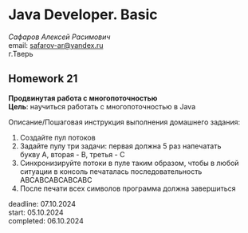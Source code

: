 # Java Developer. Basic

_Сафаров Алексей Расимович_  
email: <safarov-ar@yandex.ru>  
г.Тверь

## Homework 21  
__Продвинутая работа с многопоточностью__  
__Цель__: научиться работать с многопоточностью в Java  

Описание/Пошаговая инструкция выполнения домашнего задания:  
1. Создайте пул потоков
2. Задайте пулу три задачи: первая должна 5 раз напечатать  
 букву A, вторая - B, третья - C  
3. Синхронизируйте потоки в пуле таким образом, чтобы в любой  
 ситуации в консоль печаталась последовательность ABCABCABCABCABC  
4. После печати всех символов программа должна завершиться

deadline: 07.10.2024  
start: 05.10.2024   
completed: 06.10.2024  
